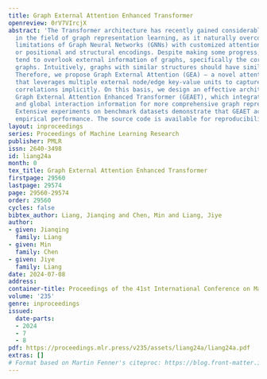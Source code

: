 ```yaml
---
title: Graph External Attention Enhanced Transformer
openreview: 0rV7VIrcjX
abstract: 'The Transformer architecture has recently gained considerable attention
  in the field of graph representation learning, as it naturally overcomes several
  limitations of Graph Neural Networks (GNNs) with customized attention mechanisms
  or positional and structural encodings. Despite making some progress, existing works
  tend to overlook external information of graphs, specifically the correlation between
  graphs. Intuitively, graphs with similar structures should have similar representations.
  Therefore, we propose Graph External Attention (GEA) — a novel attention mechanism
  that leverages multiple external node/edge key-value units to capture inter-graph
  correlations implicitly. On this basis, we design an effective architecture called
  Graph External Attention Enhanced Transformer (GEAET), which integrates local structure
  and global interaction information for more comprehensive graph representations.
  Extensive experiments on benchmark datasets demonstrate that GEAET achieves state-of-the-art
  empirical performance. The source code is available for reproducibility at: https://github.com/icm1018/GEAET.'
layout: inproceedings
series: Proceedings of Machine Learning Research
publisher: PMLR
issn: 2640-3498
id: liang24a
month: 0
tex_title: Graph External Attention Enhanced Transformer
firstpage: 29560
lastpage: 29574
page: 29560-29574
order: 29560
cycles: false
bibtex_author: Liang, Jianqing and Chen, Min and Liang, Jiye
author:
- given: Jianqing
  family: Liang
- given: Min
  family: Chen
- given: Jiye
  family: Liang
date: 2024-07-08
address:
container-title: Proceedings of the 41st International Conference on Machine Learning
volume: '235'
genre: inproceedings
issued:
  date-parts:
  - 2024
  - 7
  - 8
pdf: https://proceedings.mlr.press/v235/assets/liang24a/liang24a.pdf
extras: []
# Format based on Martin Fenner's citeproc: https://blog.front-matter.io/posts/citeproc-yaml-for-bibliographies/
---
```

